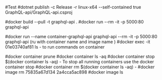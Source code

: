#Test
#dotnet publish -c Release -r  linux-x64  --self-contained true GraphQL-api/GraphQL-api.csproj

#docker build --pull -t graphql-api .
#docker run --rm -it -p 5000:80 graphql-api

#docker run --name container-graphql-api graphql-api --rm -it -p 5000:80 graphql-api (ru with container name and image name )
#docker exec -it 01e03740af81  ls  - to run commands on container

#docker container prune
#docker container ls -aq
#docker container stop $(docker container ls -aq) - To stop all running containers use the docker container stop
#docker container rm $(docker container ls -aq) - 
#docker image rm 75835a67d134 2a4cca5ac898
#docker image ls